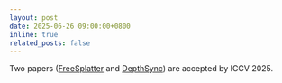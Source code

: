 ```yaml
---
layout: post
date: 2025-06-26 09:00:00+0800
inline: true
related_posts: false
---
```


Two papers ([FreeSplatter](https://bluestyle97.github.io/projects/freesplatter/) and [DepthSync](https://yuejiangdong.github.io/depthsync/)) are accepted by ICCV 2025.
